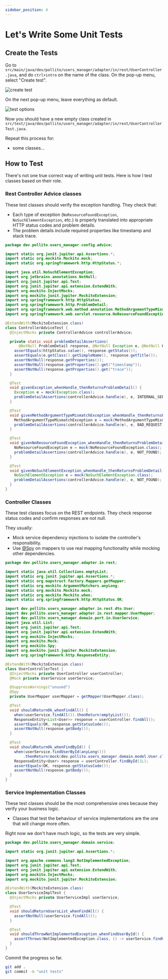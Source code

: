 ```yaml
---
sidebar_position: 4
---
```


# Let's Write Some Unit Tests

## Create the Tests

Go to `src/main/java/dev/pollito/users_manager/adapter/in/rest/UserController.java`, and do `ctrl+intro` on the name of the class. On the pop-up menu, select "Create test".

<div>
  <img src={require('@site/static/img/unit-testing/create-test.png').default} alt="create test" />
</div>

On the next pop-up menu, leave everything as default.

<div>
  <img src={require('@site/static/img/unit-testing/test-options.png').default} alt="test options" />
</div>

Now you should have a new empty class created in `src/test/java/dev/pollito/users_manager/adapter/in/rest/UserControllerTest.java`.

Repeat this process for:

* some classes...

## How to Test

There's not one true correct way of writing unit tests. Here is how I test classes based on their role.

### Rest Controller Advice classes

These test classes should verify the exception handling. They check that:

* Each type of exception (`NoResourceFoundException`, `NoSuchElementException`, etc.) is properly translated into appropriate HTTP status codes and problem details.
* The problem details include required properties like timestamp and stack trace.

```java title="src/test/java/dev/pollito/users_manager/config/advice/ControllerAdviceTest.java"
package dev.pollito.users_manager.config.advice;

import static org.junit.jupiter.api.Assertions.*;
import static org.mockito.Mockito.mock;
import static org.springframework.http.HttpStatus.*;

import java.util.NoSuchElementException;
import org.jetbrains.annotations.NotNull;
import org.junit.jupiter.api.Test;
import org.junit.jupiter.api.extension.ExtendWith;
import org.mockito.InjectMocks;
import org.mockito.junit.jupiter.MockitoExtension;
import org.springframework.http.HttpStatus;
import org.springframework.http.ProblemDetail;
import org.springframework.web.method.annotation.MethodArgumentTypeMismatchException;
import org.springframework.web.servlet.resource.NoResourceFoundException;

@ExtendWith(MockitoExtension.class)
class ControllerAdviceTest {
  @InjectMocks private ControllerAdvice controllerAdvice;

  private static void problemDetailAssertions(
      @NotNull ProblemDetail response, @NotNull Exception e, @NotNull HttpStatus httpStatus) {
    assertEquals(httpStatus.value(), response.getStatus());
    assertEquals(e.getClass().getSimpleName(), response.getTitle());
    assertNotNull(response.getProperties());
    assertNotNull(response.getProperties().get("timestamp"));
    assertNotNull(response.getProperties().get("trace"));
  }

  @Test
  void givenException_whenHandle_thenReturnsProblemDetail() {
    Exception e = mock(Exception.class);
    problemDetailAssertions(controllerAdvice.handle(e), e, INTERNAL_SERVER_ERROR);
  }

  @Test
  void givenMethodArgumentTypeMismatchException_whenHandle_thenReturnsProblemDetail() {
    MethodArgumentTypeMismatchException e = mock(MethodArgumentTypeMismatchException.class);
    problemDetailAssertions(controllerAdvice.handle(e), e, BAD_REQUEST);
  }

  @Test
  void givenNoResourceFoundException_whenHandle_thenReturnsProblemDetail() {
    NoResourceFoundException e = mock(NoResourceFoundException.class);
    problemDetailAssertions(controllerAdvice.handle(e), e, NOT_FOUND);
  }

  @Test
  void givenNoSuchElementException_whenHandle_thenReturnsProblemDetail() {
    NoSuchElementException e = mock(NoSuchElementException.class);
    problemDetailAssertions(controllerAdvice.handle(e), e, NOT_FOUND);
  }
}
```

### Controller Classes

These test classes focus on the REST endpoints. They check response status codes and confirm responses are not null.

They usually:

* Mock service dependency injections to isolate the controller's responsibility.
* Use [@Spy](https://www.baeldung.com/mockito-spy) on mappers to use real mapping functionality while mocking other dependencies.

```java title="src/test/java/dev/pollito/users_manager/adapter/in/rest/UserControllerTest.java"
package dev.pollito.users_manager.adapter.in.rest;

import static java.util.Collections.emptyList;
import static org.junit.jupiter.api.Assertions.*;
import static org.mapstruct.factory.Mappers.getMapper;
import static org.mockito.ArgumentMatchers.anyLong;
import static org.mockito.Mockito.mock;
import static org.mockito.Mockito.when;
import static org.springframework.http.HttpStatus.OK;

import dev.pollito.users_manager.adapter.in.rest.dto.User;
import dev.pollito.users_manager.adapter.in.rest.mapper.UserMapper;
import dev.pollito.users_manager.domain.port.in.UserService;
import java.util.List;
import org.junit.jupiter.api.Test;
import org.junit.jupiter.api.extension.ExtendWith;
import org.mockito.InjectMocks;
import org.mockito.Mock;
import org.mockito.Spy;
import org.mockito.junit.jupiter.MockitoExtension;
import org.springframework.http.ResponseEntity;

@ExtendWith(MockitoExtension.class)
class UserControllerTest {
  @InjectMocks private UserController userController;
  @Mock private UserService userService;

  @SuppressWarnings("unused")
  @Spy
  private UserMapper userMapper = getMapper(UserMapper.class);

  @Test
  void shouldReturnOk_whenFindAll() {
    when(userService.findAll()).thenReturn(emptyList());
    ResponseEntity<List<User>> response = userController.findAll();
    assertEquals(OK, response.getStatusCode());
    assertNotNull(response.getBody());
  }

  @Test
  void shouldReturnOk_whenFindById() {
    when(userService.findUserById(anyLong()))
        .thenReturn(mock(dev.pollito.users_manager.domain.model.User.class));
    ResponseEntity<User> response = userController.findById(1L);
    assertEquals(OK, response.getStatusCode());
    assertNotNull(response.getBody());
  }
}
```

### Service Implementation Classes

These test classes should be the most comprehensive ones because they verify your business logic.

* Classes that test the behaviour of service implementations are the one that will change more often.

Right now we don't have much logic, so the tests are very simple.

```java title="src/test/java/dev/pollito/users_manager/domain/service/UserServiceImplTest.java"
package dev.pollito.users_manager.domain.service;

import static org.junit.jupiter.api.Assertions.*;

import org.apache.commons.lang3.NotImplementedException;
import org.junit.jupiter.api.Test;
import org.junit.jupiter.api.extension.ExtendWith;
import org.mockito.InjectMocks;
import org.mockito.junit.jupiter.MockitoExtension;

@ExtendWith(MockitoExtension.class)
class UserServiceImplTest {
  @InjectMocks private UserServiceImpl userService;

  @Test
  void shouldReturnUsersList_whenFindAll() {
    assertNotNull(userService.findAll());
  }

  @Test
  void shouldThrowNotImplementedException_whenFindUserById() {
    assertThrows(NotImplementedException.class, () -> userService.findUserById(-1L));
  }
}
```

Commit the progress so far.

```bash
git add .
git commit -m "unit tests"
```